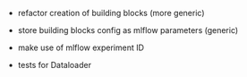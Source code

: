 * refactor creation of building blocks (more generic)
* store building blocks config as mlflow parameters (generic)
* make use of mlflow experiment ID

* tests for Dataloader
